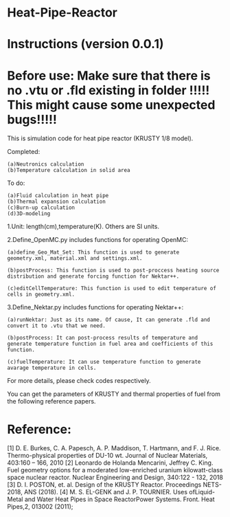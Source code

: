 # Heat-Pipe-Reactor
# Instructions (version 0.0.1)
# Before use: Make sure that there is no .vtu or .fld existing in folder !!!!! This might cause some unexpected bugs!!!!!

This is simulation code for heat pipe reactor (KRUSTY 1/8 model).

Completed:

    (a)Neutronics calculation 
    (b)Temperature calculation in solid area

To do:

    (a)Fluid calculation in heat pipe
    (b)Thermal expansion calculation
    (c)Burn-up calculation
    (d)3D-modeling


1.Unit: length(cm),temperature(K). Others are SI units.

2.Define_OpenMC.py includes functions for operating OpenMC:

    (a)define_Geo_Mat_Set: This function is used to generate  geometry.xml, material.xml and settings.xml.
    
    (b)postProcess: This function is used to post-proccess heating source distribution and generate forcing function for Nektar++.
    
    (c)editCellTemperature: This function is used to edit temperature of cells in geometry.xml.

3.Define_Nektar.py includes functions for operating Nektar++:

    (a)runNektar: Just as its name. Of cause, It can generate .fld and convert it to .vtu that we need.
    
    (b)postProcess: It can post-process results of temperature and generate temperature function in fuel area and coefficients of this function.
    
    (c)fuelTemperature: It can use temperature function to generate avarage temperature in cells.

For more details, please check codes respectively.

You can get the parameters of KRUSTY and thermal properties of fuel from the following reference papers. 

# Reference:
[1] D. E. Burkes, C. A. Papesch, A. P. Maddison, T. Hartmann, and F. J. Rice. Thermo-physical properties of DU-10 wt. Journal of Nuclear Materials, 403:160 – 166, 2010
[2] Leonardo de Holanda Mencarini, Jeffrey C. King. Fuel geometry options for a moderated low-enriched uranium kilowatt-class space nuclear reactor. Nuclear Engineering and Design, 340:122 - 132, 2018
[3] D. I. POSTON, et. al. Design of the KRUSTY Reactor. Proceedings NETS-2018, ANS (2018). 
[4] M. S. EL-GENK and J. P. TOURNIER. Uses  ofLiquid-Metal and Water Heat Pipes in Space ReactorPower Systems. Front. Heat Pipes,2, 013002 (2011);

